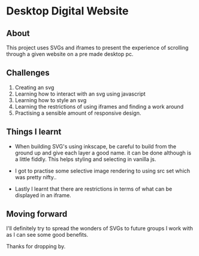 # Desktop Digital Website

## About

This project uses SVGs and iframes to present the experience of scrolling through a given website on a pre made desktop pc.

## Challenges

1. Creating an svg
2. Learning how to interact with an svg using javascript
3. Learning how to style an svg
4. Learning the restrictions of using iframes and finding a work around
5. Practising a sensible amount of responsive design.

## Things I learnt

- When building SVG's using inkscape, be careful to build from the ground up and give each layer a good name. it can be done although is a little fiddly. This helps styling and selecting in vanilla js.

- I got to practise some selective image rendering to using src set which was pretty nifty..

- Lastly I learnt that there are restrictions in terms of what can be displayed in an iframe.

## Moving forward

I'll definitely try to spread the wonders of SVGs to future groups I work with as I can see some good benefits.

Thanks for dropping by.
